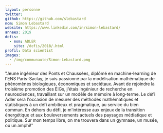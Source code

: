 ```yaml
---
layout: personne
twitter: 
github: https://github.com/slebastard
nom: Simon Lebastard 
website: https://www.linkedin.com/in/simon-lebastard/
annees: 2019
defis: 
  - nom: ADLER
    site: /defis/2018/.html
profil: Data scientist
images:
  - /img/communaute/Simon-Lebastard.png
---
```


"Jeune ingénieur des Ponts et Chaussées, diplômé en machine-learning de l'ENS Paris-Saclay, je suis passionné par la modélisation mathématique de phénomènes biologiques, économiques et sociétaux. Avant de rejoindre la troisième promotion des EIGs, j'étais ingénieur de recherche en neurosciences, travaillant sur un modèle de mémoire à long-terme. Le défi Adler sera l'occasion de mesurer des méthodes mathématiques et statistiques à un défi ambitieux et pragmatique, au service du bien commun. En dehors du défi, je m'intéresse aux enjeux de la transition énergétique et aux bouleversements actuels des paysages médiatique et politique. Sur mon temps libre, on me trouvera dans un gymnase, un musée, ou un amphi!"
